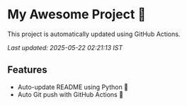 # My Awesome Project 🚀

This project is automatically updated using GitHub Actions.

_Last updated: 2025-05-22 02:21:13 IST_

## Features
- Auto-update README using Python 🐍
- Auto Git push with GitHub Actions 🤖
